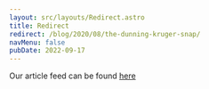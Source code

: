 ```yaml
---
layout: src/layouts/Redirect.astro
title: Redirect
redirect: /blog/2020/08/the-dunning-kruger-snap/
navMenu: false
pubDate: 2022-09-17
---
```

<div>
Our article feed can be found <a href="/blog/2020/08/the-dunning-kruger-snap/">here</a>
</div>

